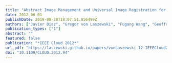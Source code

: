 ```yaml
---
title: "Abstract Image Management and Universal Image Registration for Cloud and HPC Infrastructures"
date: 2012-06-01
publishDate: 2019-08-28T18:07:51.856499Z
authors: ["Javier Diaz", "Gregor von Laszewski", "Fugang Wang", "Geoffrey C. Fox"]
publication_types: ["1"]
abstract: ""
featured: false
publication: "*IEEE Cloud 2012*"
url_pdf: "https://laszewski.github.io/papers/vonLaszewski-12-IEEECloud2012.pdf"
doi: "10.1109/CLOUD.2012.94"
---
```


